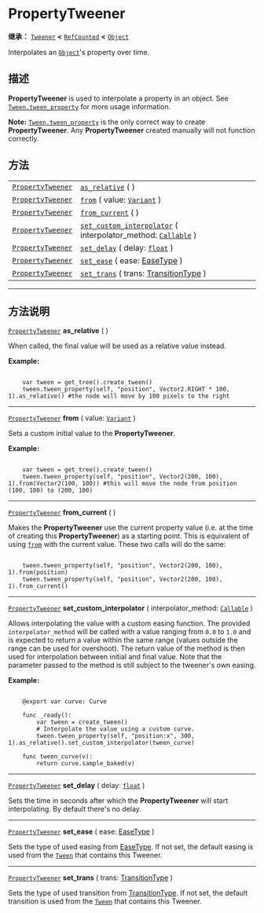 <!-- ⚠ 请勿编辑本文件 ⚠ -->
<!-- 本文档使用脚本从 WeDot 引擎源码仓库生成。 -->
<!-- 生成脚本：https://github.com/WeDot-Engine/WeDot/tree/4.3/doc/tools/make_md.py； -->
<!-- 原文件：https://github.com/WeDot-Engine/WeDot/tree/4.3/doc/classes/PropertyTweener.xml。 -->

<div id="_class_propertytweener"></div>

# PropertyTweener

**继承：** [`Tweener`](class_tweener.md) **<** [`RefCounted`](class_refcounted.md) **<** [`Object`](class_object.md)

Interpolates an [`Object`](class_object.md)'s property over time.

## 描述

**PropertyTweener** is used to interpolate a property in an object. See [`Tween.tween_property`](#class_tween_method_tween_property) for more usage information.

 **Note:** [`Tween.tween_property`](#class_tween_method_tween_property) is the only correct way to create **PropertyTweener**. Any **PropertyTweener** created manually will not function correctly.

## 方法

|||
|:-:|:--|
| [`PropertyTweener`](class_propertytweener.md) | [`as_relative`](#class_propertytweener_method_as_relative) ( )                                                                              |
| [`PropertyTweener`](class_propertytweener.md) | [`from`](#class_propertytweener_method_from) ( value: [`Variant`](class_variant.md) )                                                       |
| [`PropertyTweener`](class_propertytweener.md) | [`from_current`](#class_propertytweener_method_from_current) ( )                                                                            |
| [`PropertyTweener`](class_propertytweener.md) | [`set_custom_interpolator`](#class_propertytweener_method_set_custom_interpolator) ( interpolator_method: [`Callable`](class_callable.md) ) |
| [`PropertyTweener`](class_propertytweener.md) | [`set_delay`](#class_propertytweener_method_set_delay) ( delay: [`float`](class_float.md) )                                                 |
| [`PropertyTweener`](class_propertytweener.md) | [`set_ease`](#class_propertytweener_method_set_ease) ( ease: [EaseType](#enum_tween_easetype) )                                             |
| [`PropertyTweener`](class_propertytweener.md) | [`set_trans`](#class_propertytweener_method_set_trans) ( trans: [TransitionType](#enum_tween_transitiontype) )                              |

<!-- rst-class:: classref-section-separator -->

---

## 方法说明

<div id="_class_propertytweener_method_as_relative"></div>

[`PropertyTweener`](class_propertytweener.md) **as_relative** ( )<div id="class_propertytweener_method_as_relative"></div>

When called, the final value will be used as a relative value instead.

 **Example:** 

```

    var tween = get_tree().create_tween()
    tween.tween_property(self, "position", Vector2.RIGHT * 100, 1).as_relative() #the node will move by 100 pixels to the right
```



<!-- rst-class:: classref-item-separator -->

---

<div id="_class_propertytweener_method_from"></div>

[`PropertyTweener`](class_propertytweener.md) **from** ( value: [`Variant`](class_variant.md) )<div id="class_propertytweener_method_from"></div>

Sets a custom initial value to the **PropertyTweener**.

 **Example:** 

```

    var tween = get_tree().create_tween()
    tween.tween_property(self, "position", Vector2(200, 100), 1).from(Vector2(100, 100)) #this will move the node from position (100, 100) to (200, 100)
```



<!-- rst-class:: classref-item-separator -->

---

<div id="_class_propertytweener_method_from_current"></div>

[`PropertyTweener`](class_propertytweener.md) **from_current** ( )<div id="class_propertytweener_method_from_current"></div>

Makes the **PropertyTweener** use the current property value (i.e. at the time of creating this **PropertyTweener**) as a starting point. This is equivalent of using [`from`](#class_propertytweener_method_from) with the current value. These two calls will do the same:

```

    tween.tween_property(self, "position", Vector2(200, 100), 1).from(position)
    tween.tween_property(self, "position", Vector2(200, 100), 1).from_current()
```



<!-- rst-class:: classref-item-separator -->

---

<div id="_class_propertytweener_method_set_custom_interpolator"></div>

[`PropertyTweener`](class_propertytweener.md) **set_custom_interpolator** ( interpolator_method: [`Callable`](class_callable.md) )<div id="class_propertytweener_method_set_custom_interpolator"></div>

Allows interpolating the value with a custom easing function. The provided `interpolator_method` will be called with a value ranging from `0.0` to `1.0` and is expected to return a value within the same range (values outside the range can be used for overshoot). The return value of the method is then used for interpolation between initial and final value. Note that the parameter passed to the method is still subject to the tweener's own easing.

 **Example:** 

```

    @export var curve: Curve
    
    func _ready():
        var tween = create_tween()
        # Interpolate the value using a custom curve.
        tween.tween_property(self, "position:x", 300, 1).as_relative().set_custom_interpolator(tween_curve)
    
    func tween_curve(v):
        return curve.sample_baked(v)
```



<!-- rst-class:: classref-item-separator -->

---

<div id="_class_propertytweener_method_set_delay"></div>

[`PropertyTweener`](class_propertytweener.md) **set_delay** ( delay: [`float`](class_float.md) )<div id="class_propertytweener_method_set_delay"></div>

Sets the time in seconds after which the **PropertyTweener** will start interpolating. By default there's no delay.

<!-- rst-class:: classref-item-separator -->

---

<div id="_class_propertytweener_method_set_ease"></div>

[`PropertyTweener`](class_propertytweener.md) **set_ease** ( ease: [EaseType](#enum_tween_easetype) )<div id="class_propertytweener_method_set_ease"></div>

Sets the type of used easing from [EaseType](#enum_tween_easetype). If not set, the default easing is used from the [`Tween`](class_tween.md) that contains this Tweener.

<!-- rst-class:: classref-item-separator -->

---

<div id="_class_propertytweener_method_set_trans"></div>

[`PropertyTweener`](class_propertytweener.md) **set_trans** ( trans: [TransitionType](#enum_tween_transitiontype) )<div id="class_propertytweener_method_set_trans"></div>

Sets the type of used transition from [TransitionType](#enum_tween_transitiontype). If not set, the default transition is used from the [`Tween`](class_tween.md) that contains this Tweener.

[^virtual]: 本方法通常需要用户覆盖才能生效。
[^const]: 本方法无副作用，不会修改该实例的任何成员变量。
[^vararg]: 本方法除了能接受在此处描述的参数外，还能够继续接受任意数量的参数。
[^constructor]: 本方法用于构造某个类型。
[^static]: 调用本方法无需实例，可直接使用类名进行调用。
[^operator]: 本方法描述的是使用本类型作为左操作数的有效运算符。
[^bitfield]: 这个值是由下列位标志构成位掩码的整数。
[^void]: 无返回值。
